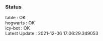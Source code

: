 ### Status


table : OK  
hogwarts : OK  
icy-bot : OK  
Latest Update : 2021-12-06 17:06:29.349053
